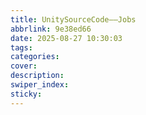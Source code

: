 ```yaml
---
title: UnitySourceCode——Jobs
abbrlink: 9e38ed66
date: 2025-08-27 10:30:03
tags:
categories:
cover:
description:
swiper_index:
sticky:
---
```

